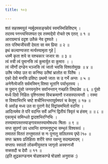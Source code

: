 ```yaml
---
title: १०३

---
```

शतं सहस्रमयुतं न्यर्बुदमसङ्ख्येयं स्वमस्मिन्निविष्टम् ।  
तदस्य घ्नन्त्यभिपश्यत एव तस्माद्देवो रोचते एष एतत् ॥ १ ॥  
आराग्रमात्रं ददृश उतैकं नेव दृश्यते ।  
ततः परिष्वजीयसी देवता सा मम प्रिया ॥ २ ॥  
इथं कल्याण्यजरा मर्त्यस्यामृता गृहे |  
धस्मै कृता शये स यश्चकार जजार सः ॥ ३ ॥  
त्वं स्त्री त्वं पुमानसि त्वं कुमार्युत वा कुमारः । ।  
त्वं जीर्णो दण्डेन भञ्जसि त्वं जातो भवसि विश्वतोमुखः ॥ ४ ॥  
उतैष ज्येष्ठ उत वा कनिष्ठ उतैषां भ्रातोत वा पितैषः ।  
एको देवो मनसि प्रविष्टः प्रथमो जातः स उ गर्भे अन्तः ॥ ५ ॥  
अनेनैत्येजति सर्वमस्मिन् विश्वा भूतानि पर्याभृतस्य ।  
स पुमान् पुंसो जनयनृतेन सर्वानन्तान् गच्छति तिष्ठन्नेव ॥ ६ ॥ पूंसो  
मध्ये दिवो निहितः पृश्निरश्मा विचक्रमाणौ रजसस्पात्यन्तौ । रस्मा  
स विश्वाभिरभि चष्टे शचीभिरन्तरापूर्वमपरं च केतुम् ॥ १७ ॥  
ये अर्वाङ् मध्य उत वा पुराणे वेदं विद्वांसमभितो वदन्ति ।  
आदित्यमेव ते परि वदन्ति सर्वे अग्निं द्वितीयं त्रिवृतं च हंसम् ॥ ॥ ८ ॥  
एकामृचं समिन्धते द्वादशभिरग्निभिः ।  
तस्यामापस्तस्याङ्गावस्तस्यामोषधयः श्रिताः ॥ ९ ॥  
सप्त सुपर्णा उप धावन्ति वाणमनुष्टुभा सम्भृतं विश्वरूपं ।  
तमाततं विततं तन्तुमाततं स नः पुनातु सलिलस्य पृष्ठे l१० ॥  
सप्त ऋषयः प्रतिहिताः शरीरे सप्त रक्षन्तु सदमप्रमादम् ।  
सप्तापः स्वपतो लोकमीयुस्तत्र जागृतो अस्वप्नजौ  
सत्त्रसदौ च देवौ ॥ ११ ॥  
(इति क्षुद्रकाण्डनाम षोडशकाण्डे षोडशो अनुवाक :)  